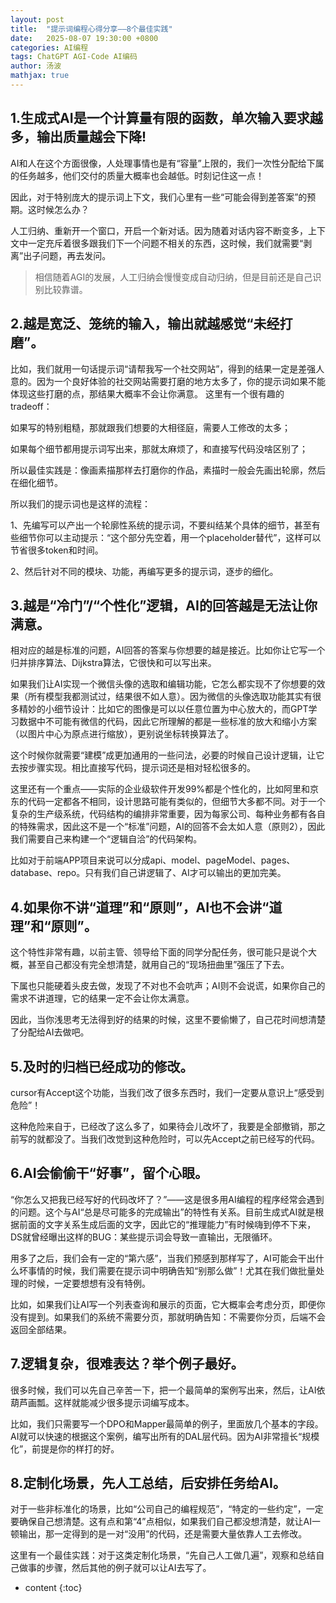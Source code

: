 ```yaml
---
layout: post
title:  "提示词编程心得分享——8个最佳实践"
date:   2025-08-07 19:30:00 +0800 
categories: AI编程
tags: ChatGPT AGI-Code AI编码
author: 汤波
mathjax: true
---
```



## 1.生成式AI是一个计算量有限的函数，单次输入要求越多，输出质量越会下降!

AI和人在这个方面很像，人处理事情也是有“容量”上限的，我们一次性分配给下属的任务越多，他们交付的质量大概率也会越低。时刻记住这一点！

因此，对于特别庞大的提示词上下文，我们心里有一些“可能会得到差答案”的预期。这时候怎么办？

人工归纳、重新开一个窗口，开启一个新对话。因为随着对话内容不断变多，上下文中一定充斥着很多跟我们下一个问题不相关的东西，这时候，我们就需要“剥离”出子问题，再去发问。

> 相信随着AGI的发展，人工归纳会慢慢变成自动归纳，但是目前还是自己识别比较靠谱。

## 2.越是宽泛、笼统的输入，输出就越感觉“未经打磨”。

比如，我们就用一句话提示词“请帮我写一个社交网站”，得到的结果一定是差强人意的。因为一个良好体验的社交网站需要打磨的地方太多了，你的提示词如果不能体现这些打磨的点，那结果大概率不会让你满意。
这里有一个很有趣的tradeoff：

如果写的特别粗糙，那就跟我们想要的大相径庭，需要人工修改的太多； 

如果每个细节都用提示词写出来，那就太麻烦了，和直接写代码没啥区别了；

所以最佳实践是：像画素描那样去打磨你的作品，素描时一般会先画出轮廓，然后在细化细节。

所以我们的提示词也是这样的流程：

1、先编写可以产出一个轮廓性系统的提示词，不要纠结某个具体的细节，甚至有些细节你可以主动提示：“这个部分先空着，用一个placeholder替代”，这样可以节省很多token和时间。

2、然后针对不同的模块、功能，再编写更多的提示词，逐步的细化。


## 3.越是“冷门”/“个性化”逻辑，AI的回答越是无法让你满意。

相对应的越是标准的问题，AI回答的答案与你想要的越是接近。比如你让它写一个归并排序算法、Dijkstra算法，它很快和可以写出来。

如果我们让AI实现一个微信头像的选取和编辑功能，它怎么都实现不了你想要的效果（所有模型我都测试过，结果很不如人意）。因为微信的头像选取功能其实有很多精妙的小细节设计：比如它的图像是可以以任意位置为中心放大的，而GPT学习数据中不可能有微信的代码，因此它所理解的都是一些标准的放大和缩小方案（以图片中心为原点进行缩放），更别说坐标转换算法了。

这个时候你就需要“建模”成更加通用的一些问法，必要的时候自己设计逻辑，让它去按步骤实现。相比直接写代码，提示词还是相对轻松很多的。

这里还有一个重点——实际的企业级软件开发99%都是个性化的，比如阿里和京东的代码一定都各不相同，设计思路可能有类似的，但细节大多都不同。对于一个复杂的生产级系统，代码结构的编排非常重要，因为每家公司、每种业务都有各自的特殊需求，因此这不是一个“标准”问题，AI的回答不会太如人意（原则2），因此我们需要自己来构建一个“逻辑自洽”的代码架构。

比如对于前端APP项目来说可以分成api、model、pageModel、pages、database、repo。只有我们自己讲逻辑了、AI才可以输出的更加完美。

## 4.如果你不讲“道理”和“原则”，AI也不会讲“道理”和“原则”。

这个特性非常有趣，以前主管、领导给下面的同学分配任务，很可能只是说个大概，甚至自己都没有完全想清楚，就用自己的“现场扭曲里”强压了下去。

下属也只能硬着头皮去做，发现了不对也不会吭声；AI则不会说谎，如果你自己的需求不讲道理，它的结果一定不会让你太满意。

因此，当你浅思考无法得到好的结果的时候，这里不要偷懒了，自己花时间想清楚了分配给AI去做吧。

## 5.及时的归档已经成功的修改。

cursor有Accept这个功能，当我们改了很多东西时，我们一定要从意识上“感受到危险”！

这种危险来自于，已经改了这么多了，如果待会儿改坏了，我要是全部撤销，那之前写的就都没了。当我们改觉到这种危险时，可以先Accept之前已经写的代码。

## 6.AI会偷偷干“好事”，留个心眼。

“你怎么又把我已经写好的代码改坏了？”——这是很多用AI编程的程序经常会遇到的问题。这个与AI“总是尽可能多的完成输出”的特性有关系。目前生成式AI就是根据前面的文字关系生成后面的文字，因此它的“推理能力”有时候嗨到停不下来，DS就曾经曝出这样的BUG：某些提示词会导致一直输出，无限循环。

用多了之后，我们会有一定的“第六感”，当我们预感到那样写了，AI可能会干出什么坏事情的时候，我们需要在提示词中明确告知“别那么做”！尤其在我们做批量处理的时候，一定要想想有没有特例。

比如，如果我们让AI写一个列表查询和展示的页面，它大概率会考虑分页，即便你没有提到。如果我们的系统不需要分页，那就明确告知：不需要你分页，后端不会返回全部结果。

## 7.逻辑复杂，很难表达？举个例子最好。

很多时候，我们可以先自己辛苦一下，把一个最简单的案例写出来，然后，让AI依葫芦画瓢。这样就能减少很多提示词编写成本。

比如，我们只需要写一个DPO和Mapper最简单的例子，里面放几个基本的字段。AI就可以快速的根据这个案例，编写出所有的DAL层代码。因为AI非常擅长“规模化”，前提是你的样打的好。


## 8.定制化场景，先人工总结，后安排任务给AI。

对于一些非标准化的场景，比如“公司自己的编程规范”，“特定的一些约定”，一定要确保自己想清楚。这有点和第“4”点相似，如果我们自己都没想清楚，就让AI一顿输出，那一定得到的是一对“没用”的代码，还是需要大量依靠人工去修改。

这里有一个最佳实践：对于这类定制化场景，“先自己人工做几遍”，观察和总结自己做事的步骤，然后其他的例子就可以让AI去写了。


* content 
{:toc}